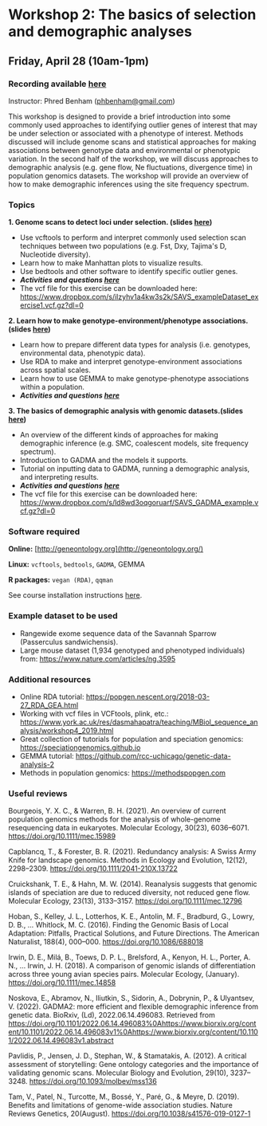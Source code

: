 
# Workshop 2: The basics of selection and demographic analyses

## Friday, April 28 (10am-1pm)

### Recording available [here](https://drive.google.com/file/d/16XG9JiMtA9jnZT-NslD9TPPmQc0BILfg/view?usp=sharing)

Instructor: Phred Benham (phbenham@gmail.com)

This workshop is designed to provide a brief introduction into some commonly used approaches to identifying outlier genes of interest that may be under selection or associated with a phenotype of interest. Methods discussed will include genome scans and statistical approaches for making associations between genotype data and environmental or phenotypic variation. In the second half of the workshop, we will discuss approaches to demographic analysis (e.g. gene flow, Ne fluctuations, divergence time) in population genomics datasets. The workshop will provide an overview of how to make demographic inferences using the site frequency spectrum.

### Topics

**1. Genome scans to detect loci under selection. (slides [here](https://github.com/eachambers/EvoGeno-Methods-Workshop/blob/main/Workshop2/Lectures/EvoGen_workshop2_genomeScans.pdf))**
* Use vcftools to perform and interpret commonly used selection scan techniques between two populations (e.g. Fst, Dxy, Tajima's D,    Nucleotide diversity). 
* Learn how to make Manhattan plots to visualize results.
* Use bedtools and other software to identify specific outlier genes. 
* ***Activities and questions [here](https://github.com/eachambers/EvoGeno-Methods-Workshop/blob/main/Workshop2/Exercises/Workshop2_Exercise1.txt)***
* The vcf file for this exercise can be downloaded here: https://www.dropbox.com/s/ilzyhv1a4kw3s2k/SAVS_exampleDataset_exercise1.vcf.gz?dl=0

**2. Learn how to make genotype-environment/phenotype associations. (slides [here](https://github.com/eachambers/EvoGeno-Methods-Workshop/blob/main/Workshop2/Lectures/EvoGen_Workshop2_GEA.pdf))**
*    Learn how to prepare different data types for analysis (i.e. genotypes, environmental data, phenotypic data).
*    Use RDA to make and interpret genotype-environment associations across spatial scales.
*    Learn how to use GEMMA to make genotype-phenotype associations within a population. 
* ***Activities and questions [here](https://github.com/eachambers/EvoGeno-Methods-Workshop/blob/main/Workshop2/Exercises/Workshop2_Exercise2.txt)***

**3. The basics of demographic analysis with genomic datasets.(slides [here](https://github.com/eachambers/EvoGeno-Methods-Workshop/blob/main/Workshop2/Lectures/EvoGen_Workshop2_Demography.pdf))**
*   An overview of the different kinds of approaches for making demographic inference (e.g. SMC, coalescent models, site frequency spectrum).
*   Introduction to GADMA and the models it supports.
*   Tutorial on inputting data to GADMA, running a demographic analysis, and interpreting results. 
* ***Activities and questions [here](https://github.com/eachambers/EvoGeno-Methods-Workshop/blob/main/Workshop2/Exercises/Workshop2_Exercise3.txt)***
* The vcf file for this exercise can be downloaded here: https://www.dropbox.com/s/ld8wd3oqgoruarf/SAVS_GADMA_example.vcf.gz?dl=0

### Software required
**Online:** [http://geneontology.org](http://geneontology.org/)

**Linux:** `vcftools`, `bedtools`, `GADMA`, GEMMA

**R packages:** `vegan (RDA)`, `qqman`

See course installation instructions [here](XXX).

### Example dataset to be used
*   Rangewide exome sequence data of the Savannah Sparrow (Passerculus sandwichensis).
*   Large mouse dataset (1,934 genotyped and phenotyped individuals) from: https://www.nature.com/articles/ng.3595


### Additional resources
*   Online RDA tutorial: https://popgen.nescent.org/2018-03-27_RDA_GEA.html
*   Working with vcf files in VCFtools, plink, etc.: https://www.york.ac.uk/res/dasmahapatra/teaching/MBiol_sequence_analysis/workshop4_2019.html
*   Great collection of tutorials for population and speciation genomics: https://speciationgenomics.github.io
*   GEMMA tutorial: https://github.com/rcc-uchicago/genetic-data-analysis-2
*   Methods in population genomics: https://methodspopgen.com

### Useful reviews
Bourgeois, Y. X. C., & Warren, B. H. (2021). An overview of current population genomics methods for the analysis of whole-genome resequencing data in eukaryotes. Molecular Ecology, 30(23), 6036–6071. https://doi.org/10.1111/mec.15989

Capblancq, T., & Forester, B. R. (2021). Redundancy analysis: A Swiss Army Knife for landscape genomics. Methods in Ecology and Evolution, 12(12), 2298–2309. https://doi.org/10.1111/2041-210X.13722

Cruickshank, T. E., & Hahn, M. W. (2014). Reanalysis suggests that genomic islands of speciation are due to reduced diversity, not reduced gene flow. Molecular Ecology, 23(13), 3133–3157. https://doi.org/10.1111/mec.12796

Hoban, S., Kelley, J. L., Lotterhos, K. E., Antolin, M. F., Bradburd, G., Lowry, D. B., … Whitlock, M. C. (2016). Finding the Genomic Basis of Local Adaptation: Pitfalls, Practical Solutions, and Future Directions. The American Naturalist, 188(4), 000–000. https://doi.org/10.1086/688018

Irwin, D. E., Milá, B., Toews, D. P. L., Brelsford, A., Kenyon, H. L., Porter, A. N., … Irwin, J. H. (2018). A comparison of genomic islands of differentiation across three young avian species pairs. Molecular Ecology, (January). https://doi.org/10.1111/mec.14858

Noskova, E., Abramov, N., Iliutkin, S., Sidorin, A., Dobrynin, P., & Ulyantsev, V. (2022). GADMA2: more efficient and flexible demographic inference from genetic data. BioRxiv, (Ld), 2022.06.14.496083. Retrieved from https://doi.org/10.1101/2022.06.14.496083%0Ahttps://www.biorxiv.org/content/10.1101/2022.06.14.496083v1%0Ahttps://www.biorxiv.org/content/10.1101/2022.06.14.496083v1.abstract

Pavlidis, P., Jensen, J. D., Stephan, W., & Stamatakis, A. (2012). A critical assessment of storytelling: Gene ontology categories and the importance of validating genomic scans. Molecular Biology and Evolution, 29(10), 3237–3248. https://doi.org/10.1093/molbev/mss136

Tam, V., Patel, N., Turcotte, M., Bossé, Y., Paré, G., & Meyre, D. (2019). Benefits and limitations of genome-wide association studies. Nature Reviews Genetics, 20(August). https://doi.org/10.1038/s41576-019-0127-1
